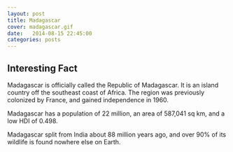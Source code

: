 ```yaml
---
layout: post
title: Madagascar   
cover: madagascar.gif
date:   2014-08-15 22:45:00
categories: posts
---
```


## Interesting Fact

Madagascar is officially called the Republic of Madagascar. It is an island country off the southeast coast of Africa. The region was previously colonized by France, and gained independence in 1960. 

Madagascar has a population of 22 million, an area of 587,041 sq km, and a low HDI of 0.498. 

Madagascar split from India about 88 million years ago, and over 90% of its wildlife is found nowhere else on Earth.